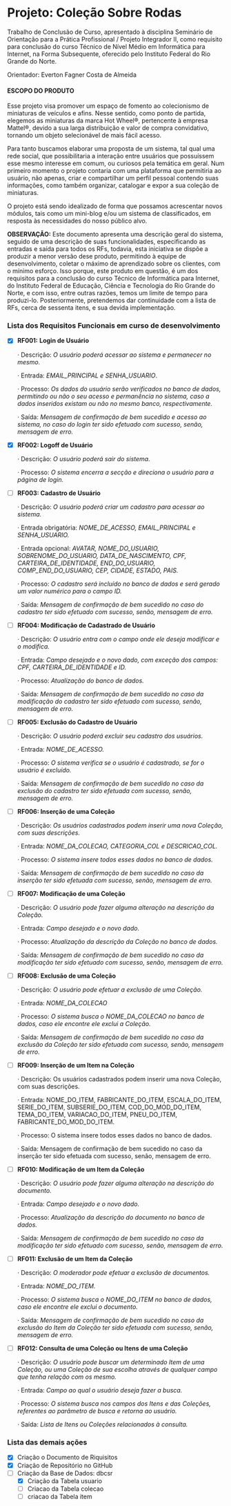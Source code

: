 # Projeto: Coleção Sobre Rodas

Trabalho de Conclusão de Curso, apresentado à disciplina Seminário de Orientação para a Prática Profissional / Projeto Integrador II, como requisito para conclusão do curso Técnico de Nível Médio em Informática para Internet, na Forma Subsequente, oferecido pelo Instituto Federal do Rio Grande do Norte.

Orientador: Everton Fagner Costa de Almeida



#### ESCOPO DO PRODUTO

Esse projeto visa promover um espaço de fomento ao colecionismo de miniaturas de veículos e afins. Nesse sentido, como ponto de partida, elegemos as miniaturas da marca Hot Wheel®, pertencente à empresa Mattel®, devido a sua larga distribuição e valor de compra convidativo, tornando um objeto selecionável de mais fácil acesso.

Para tanto buscamos elaborar uma proposta de um sistema, tal qual uma rede social, que possibilitaria a interação entre usuários que possuíssem esse mesmo interesse em comum, ou curiosos pela temática em geral. Num primeiro momento o projeto contaria com uma plataforma que permitiria ao usuário, não apenas, criar e compartilhar um perfil pessoal contendo suas informações, como também organizar, catalogar e expor a sua coleção de miniaturas.

O projeto está sendo idealizado de forma que possamos acrescentar novos módulos, tais como um mini-blog e/ou um sistema de classificados, em resposta às necessidades do nosso público alvo.



**OBSERVAÇÃO:** Este documento apresenta uma descrição geral do sistema, seguido de uma descrição de suas funcionalidades, especificando as entradas e saída para todos os RFs, todavia, esta iniciativa se dispõe a produzir a menor versão dese produto, permitindo à equipe de desenvolvimento, coletar o máximo de aprendizado sobre os clientes, com o mínimo esforço. Isso porque, este produto em questão, é um dos requisitos para a conclusão do curso Técnico de Informática para Internet, do Instituto Federal de Educação, Ciência e Tecnologia do Rio Grande do Norte, e com isso, entre outras razões, temos um limite de tempo para produzi-lo. Posteriormente, pretendemos dar continuidade com a lista de RFs, cerca de sessenta itens, e sua devida implementação.





### Lista dos Requisitos Funcionais em curso de desenvolvimento



- [x] **RF001:** **Login de Usuário**

  ·     Descrição: *O usuário poderá acessar ao sistema e permanecer no mesmo.*

  ·     Entrada: *EMAIL_PRINCIPAL e SENHA_USUARIO*.

  ·     Processo: *Os dados do usuário serão verificados no banco de dados, permitindo ou não o seu acesso e permanência no sistema, caso a dados inseridos existam ou não no mesmo banco, respectivamente.*

  ·     Saída: *Mensagem de confirmação de bem sucedido e acesso ao sistema, no caso do login ter sido efetuado com sucesso, senão, mensagem de erro.*

 

- [x] **RF002: Logoff de Usuário**

  ·     Descrição: *O usuário poderá sair do sistema.*

  ·     Processo: *O sistema encerra a secção e direciona o usuário para a página de login.*

 

- [ ] **RF003: Cadastro de Usuário**

  ·     Descrição: *O usuário poderá criar um cadastro para acessar ao sistema.*

  ·     Entrada obrigatória: *NOME_DE_ACESSO, EMAIL_PRINCIPAL e SENHA_USUARIO.*

  ·     Entrada opcional: *AVATAR, NOME_DO_USUARIO, SOBRENOME_DO_USUARIO, DATA_DE_NASCIMENTO, CPF, CARTEIRA_DE_IDENTIDADE, END_DO_USUARIO, COMP_END_DO_USUARIO, CEP, CIDADE, ESTADO, PAIS.*

  ·     Processo: *O cadastro será incluído no banco de dados e será gerado um valor numérico para o campo ID.*

  ·     Saída: *Mensagem de confirmação de bem sucedido no caso do cadastro ter sido efetuado com sucesso, senão, mensagem de erro.*
  
  

- [ ] **RF004: Modificação de Cadastrado de Usuário**

  ·     Descrição: *O usuário entra com o campo onde ele deseja modificar e o modifica.*

  ·     Entrada: *Campo desejado e o novo dado, com exceção dos campos: CPF, CARTEIRA_DE_IDENTIDADE e ID.*

  ·     Processo: *Atualização do banco de dados.*

  ·     Saída: *Mensagem de confirmação de bem sucedido no caso da modificação do cadastro ter sido efetuado com sucesso, senão, mensagem de erro.*

  

- [ ] **RF005: Exclusão do Cadastro de Usuário**

  ·     Descrição: *O usuário poderá excluir seu cadastro dos usuários.*

  ·     Entrada: *NOME_DE_ACESSO.*

  ·     Processo: *O sistema verifica se o usuário é cadastrado, se for o usuário é excluído.*

  ·     Saída: *Mensagem de confirmação de bem sucedido no caso da exclusão do cadastro ter sido efetuada com sucesso, senão, mensagem de erro.*

 

- [ ] **RF006: Inserção de uma Coleção**

  ·     Descrição: *Os usuários cadastrados podem inserir uma nova Coleção, com suas descrições.*

  ·     Entrada: *NOME_DA_COLECAO, CATEGORIA_COL e DESCRICAO_COL.*

  ·     Processo: *O sistema insere todos esses dados no banco de dados.*

  ·     Saída: *Mensagem de confirmação de bem sucedido no caso da inserção ter sido efetuada com sucesso, senão, mensagem de erro.*

 

- [ ] **RF007: Modificação de uma Coleção**

  ·     Descrição: *O usuário pode fazer alguma alteração na descrição da Coleção.*

  ·     Entrada: *Campo desejado e o novo dado.*

  ·     Processo: *Atualização da descrição da Coleção no banco de dados.*

  ·     Saída: *Mensagem de confirmação de bem sucedido no caso da modificação ter sido efetuado com sucesso, senão, mensagem de erro.*

 

- [ ] **RF008: Exclusão de uma Coleção**

  ·     Descrição: *O usuário pode efetuar a exclusão de uma Coleção.*

  ·     Entrada: *NOME_DA_COLECAO*

  ·     Processo: *O sistema busca o NOME_DA_COLECAO no banco de dados, caso ele encontre ele exclui a Coleção.*

  ·     Saída: *Mensagem de confirmação de bem sucedido no caso da exclusão da Coleção ter sido efetuada com sucesso, senão, mensagem de erro.*

 

- [ ] **RF009: Inserção de um Item na Coleção**

  ·     Descrição: Os usuários cadastrados podem inserir uma nova Coleção, com suas descrições.

  ·     Entrada: NOME_DO_ITEM, FABRICANTE_DO_ITEM, ESCALA_DO_ITEM, SERIE_DO_ITEM, SUBSERIE_DO_ITEM, COD_DO_MOD_DO_ITEM, TEMA_DO_ITEM, VARIACAO_DO_ITEM, PNEU_DO_ITEM, FABRICANTE_DO_MOD_DO_ITEM.

  ·     Processo: O sistema insere todos esses dados no banco de dados.

  ·     Saída: Mensagem de confirmação de bem sucedido no caso da inserção ter sido efetuada com sucesso, senão, mensagem de erro.

 

- [ ] **RF010: Modificação de um Item da Coleção**

  ·     Descrição: *O usuário pode fazer alguma alteração na descrição do documento.*

  ·     Entrada: *Campo desejado e o novo dado.*

  ·     Processo: *Atualização da descrição do documento no banco de dados.*

  ·     Saída: *Mensagem de confirmação de bem sucedido no caso da modificação ter sido efetuado com sucesso, senão, mensagem de erro.*

 

- [ ] **RF011: Exclusão de um Item da Coleção**

  ·     Descrição: *O moderador pode efetuar a exclusão de documentos.*

  ·     Entrada: *NOME_DO_ITEM.*

  ·     Processo: *O sistema busca o NOME_DO_ITEM no banco de dados, caso ele encontre ele exclui o documento.*

  ·     Saída: *Mensagem de confirmação de bem sucedido no caso da exclusão do Item da Coleção ter sido efetuada com sucesso, senão, mensagem de erro.*

 

- [ ] **RF012: Consulta de uma Coleção ou Itens de uma Coleção**

  ·     Descrição: *O usuário pode buscar um determinado Item de uma Coleção, ou uma Coleção de sua escolha através de qualquer campo que tenha relação com os mesmo.*

  ·     Entrada: *Campo ao qual o usuário deseja fazer a busca.*

  ·     Processo: *O sistema busca nos campos dos Itens e das Coleções, referentes ao parâmetro de busca e retorna ao usuário.*

  ·     Saída: *Lista de Itens ou Coleções relacionados à consulta.*





### Lista das demais ações



- [x] Criação o Documento de Riquisitos
- [x] Criação de Repositório no GitHub
- [ ] Criação da Base de Dados: dbcsr
    - [x] Criação da Tabela usuario
    - [ ] Criacao da Tabela colecao
    - [ ] criacao da Tabela item
